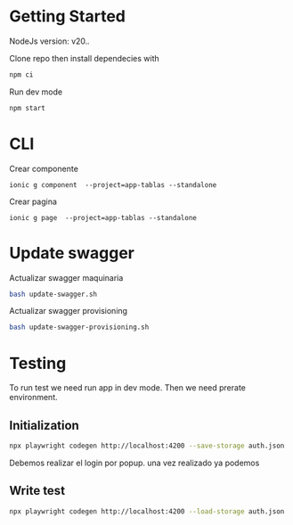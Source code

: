# Getting Started

NodeJs version: v20._._

Clone repo then install dependecies with

```bash
npm ci
```

Run dev mode

```bash
npm start
```

# CLI

Crear componente

```
ionic g component  --project=app-tablas --standalone
```

Crear pagina

```
ionic g page  --project=app-tablas --standalone
```

# Update swagger

Actualizar swagger maquinaria

```bash
bash update-swagger.sh
```

Actualizar swagger provisioning

```bash
bash update-swagger-provisioning.sh
```

# Testing

To run test we need run app in dev mode. Then we need prerate environment.

## Initialization

```bash
npx playwright codegen http://localhost:4200 --save-storage auth.json
```

Debemos realizar el login por popup. una vez realizado ya podemos

## Write test

```bash
npx playwright codegen http://localhost:4200 --load-storage auth.json
```
